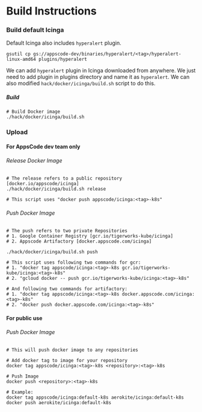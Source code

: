 # Build Instructions


### Build default Icinga

Default Icinga also includes `hyperalert` plugin.
```
gsutil cp gs://appscode-dev/binaries/hyperalert/<tag>/hyperalert-linux-amd64 plugins/hyperalert
```

We can add `hyperalert` plugin in Icinga downloaded from anywhere. We just need  to add plugin in plugins directory and name it as `hyperalert`.
We can also modified `hack/docker/icinga/build.sh` script to do this.

##### Build

```
# Build Docker image
./hack/docker/icinga/build.sh
```

### Upload

#### For AppsCode dev team only

###### Release Docker Image
```
# The release refers to a public repository [docker.io/appscode/icinga]
./hack/docker/icinga/build.sh release

# This script uses "docker push appscode/icinga:<tag>-k8s"
```


###### Push Docker Image
```
# The push refers to two private Repositories
# 1. Google Container Registry [gcr.io/tigerworks-kube/icinga]
# 2. Appscode Artifactory [docker.appscode.com/icinga]

./hack/docker/icinga/build.sh push

# This script uses following two commands for gcr:
# 1. "docker tag appscode/icinga:<tag>-k8s gcr.io/tigerworks-kube/icinga:<tag>-k8s"
# 2. "gcloud docker -- push gcr.io/tigerworks-kube/icinga:<tag>-k8s"

# And following two commands for artifactory:
# 1. "docker tag appscode/icinga:<tag>-k8s docker.appscode.com/icinga:<tag>-k8s"
# 2. "docker push docker.appscode.com/icinga:<tag>-k8s"
```

#### For public use

###### Push Docker Image
```
# This will push docker image to any repositories

# Add docker tag to image for your repository
docker tag appscode/icinga:<tag>-k8s <repository>:<tag>-k8s

# Push Image
docker push <repository>:<tag>-k8s

# Example:
docker tag appscode/icinga:default-k8s aerokite/icinga:default-k8s
docker push aerokite/icinga:default-k8s
```
